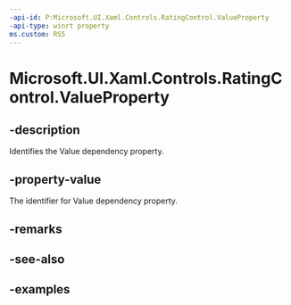 ```yaml
---
-api-id: P:Microsoft.UI.Xaml.Controls.RatingControl.ValueProperty
-api-type: winrt property
ms.custom: RS5
---
```

<!-- Property syntax.
public DependencyProperty ValueProperty { get; }
-->

# Microsoft.UI.Xaml.Controls.RatingControl.ValueProperty


## -description

Identifies the Value dependency property.


## -property-value

The identifier for Value dependency property.


## -remarks


## -see-also


## -examples


